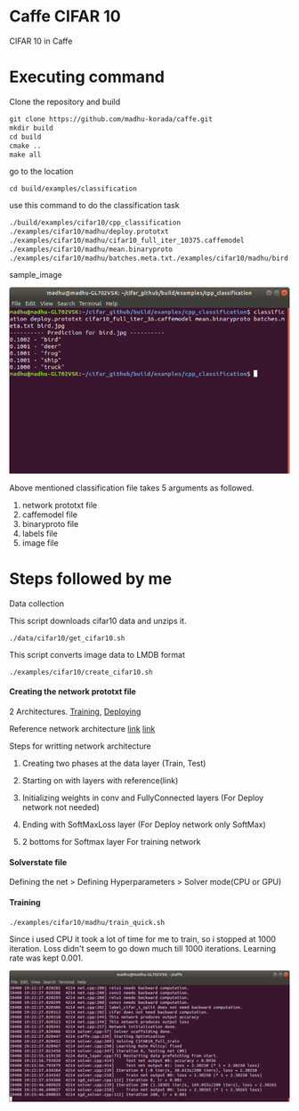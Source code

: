 # Caffe CIFAR 10

CIFAR 10 in Caffe

# Executing command

Clone the repository and build
```
git clone https://github.com/madhu-korada/caffe.git
mkdir build
cd build
cmake ..
make all
```
go to the location
```
cd build/examples/classification
```
use this command to do the classification task
```
./build/examples/cifar10/cpp_classification ./examples/cifar10/madhu/deploy.prototxt ./examples/cifar10/madhu/cifar10_full_iter_10375.caffemodel ./examples/cifar10/madhu/mean.binaryproto ./examples/cifar10/madhu/batches.meta.txt./examples/cifar10/madhu/bird.jpg
```
sample_image 

![alt text](https://github.com/madhu-korada/caffe/blob/master/Pictures/prediction.png)

Above mentioned classification file takes 5 arguments as followed. 
1. network prototxt file
2. caffemodel file
3. binaryproto file
4. labels file
5. image file

# Steps followed by me

Data collection

This script downloads cifar10 data and unzips it.
```
./data/cifar10/get_cifar10.sh
```

This script converts image data to LMDB format
```
./examples/cifar10/create_cifar10.sh
```
#### Creating the network prototxt file
  
2 Architectures. [Training](https://github.com/madhu-korada/caffe/blob/master/examples/cifar10/madhu/train.prototxt), [Deploying](https://github.com/madhu-korada/caffe/blob/master/examples/cifar10/madhu/deploy.prototxt)
 
Reference network architecture [link](https://github.com/madhu-korada/caffe/blob/master/examples/cifar10/madhu/cifar%20network.jpeg) [link](https://github.com/madhu-korada/caffe/blob/master/examples/cifar10/madhu/Cifar%20network.PNG)

Steps for writting network architecture
  
1. Creating two phases at the data layer (Train, Test)

2. Starting on with layers with reference(link)

3. Initializing weights in conv and FullyConnected layers (For Deploy network not needed)

4. Ending with SoftMaxLoss layer (For Deploy network only SoftMax)

5. 2 bottoms for Softmax layer For training network

#### Solverstate file

Defining the net > Defining Hyperparameters > Solver mode(CPU or GPU)

#### Training
```
./examples/cifar10/madhu/train_quick.sh
```

Since i used CPU it took a lot of time for me to train, so i stopped at 1000 iteration. Loss didn't seem to go down much till 1000 iterations. Learning rate was kept 0.001. 

![alt text](https://github.com/madhu-korada/caffe/blob/master/Pictures/training.png)

